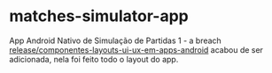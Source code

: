 # matches-simulator-app
App Android Nativo de Simulação de Partidas
1 - a breach [release/componentes-layouts-ui-ux-em-apps-android](https://github.com/willengcomp/matches-simulator-app/tree/release/componentes-layouts-ui-ux-em-apps-android) acabou de ser adicionada, nela foi feito todo o layout do app.
